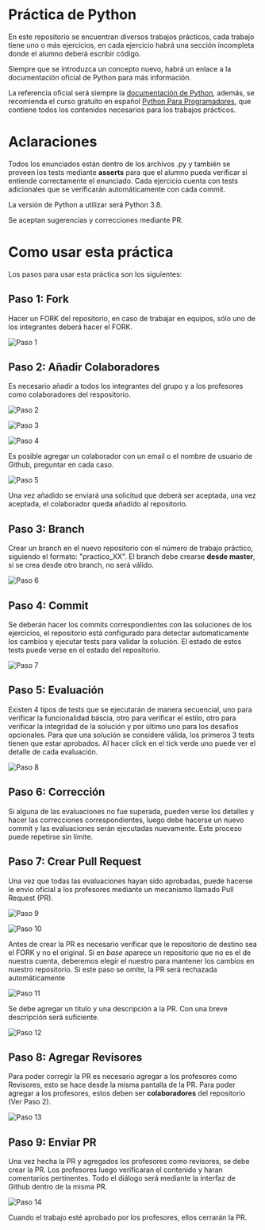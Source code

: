 # Práctica de Python

En este repositorio se encuentran diversos trabajos prácticos, cada trabajo tiene uno o más ejercicios, en cada ejercicio habrá una sección incompleta donde el alumno deberá escribir código. 

Siempre que se introduzca un concepto nuevo, habrá un enlace a la documentación oficial de Python para más información.

La referencia oficial será siempre la [documentación de Python](https://docs.python.org/es/3/), además, se recomienda el curso gratuito en español [Python Para Programadores](https://www.youtube.com/playlist?list=PL6L8P83xTjQ43lioPhb7liCeg5fe6ucaE), que contiene todos los contenidos necesarios para los trabajos prácticos.


# Aclaraciones

Todos los enunciados están dentro de los archivos .py y también se proveen los tests mediante **asserts** para que el alumno pueda verificar si entiende correctamente el enunciado. Cada ejercicio cuenta con tests adicionales que se verificarán automáticamente con cada commit.

La versión de Python a utilizar será Python 3.8.

Se aceptan sugerencias y correcciones mediante PR.


# Como usar esta práctica

Los pasos para usar esta práctica son los siguientes:

## Paso 1: Fork

Hacer un FORK del repositorio, en caso de trabajar en equipos, sólo uno de los integrantes deberá hacer el FORK.

![Paso 1](images/paso_01.png)


## Paso 2: Añadir Colaboradores

Es necesario añadir a todos los integrantes del grupo y a los profesores como colaboradores del respositorio. 

![Paso 2](images/paso_02.png)

![Paso 3](images/paso_03.png)

![Paso 4](images/paso_04.png)

Es posible agregar un colaborador con un email o el nombre de usuario de Github, preguntar en cada caso.

![Paso 5](images/paso_05.png)

Una vez añadido se enviará una solicitud que deberá ser aceptada, una vez aceptada, el colaborador queda añadido al repositorio.


## Paso 3: Branch

Crear un branch en el nuevo repositorio con el número de trabajo práctico, siguiendo el formato: "practico_XX". El branch debe crearse **desde master**, si se crea desde otro branch, no será válido.

![Paso 6](images/paso_06.png)

## Paso 4: Commit

Se deberán hacer los commits correspondientes con las soluciones de los ejercicios, el repositorio está configurado para detectar automaticamente los cambios y ejecutar tests para validar la solución. El estado de estos tests puede verse en el estado del repositorio.

![Paso 7](images/paso_07.png)

## Paso 5: Evaluación

Existen 4 tipos de tests que se ejecutarán de manera secuencial, uno para verificar la funcionalidad báscia, otro para verificar el estilo, otro para verificar la integridad de la solución y por último uno para los desafios opcionales. Para que una solución se considere válida, los primeros 3 tests tienen que estar aprobados. Al hacer click en el tick verde uno puede ver el detalle de cada evaluación.

![Paso 8](images/paso_08.png)

## Paso 6: Corrección

Si alguna de las evaluaciones no fue superada, pueden verse los detalles y hacer las correcciones correspondientes, luego debe hacerse un nuevo commit y las evaluaciones serán ejecutadas nuevamente. Este proceso puede repetirse sin límite.

## Paso 7: Crear Pull Request

Una vez que todas las evaluaciones hayan sido aprobadas, puede hacerse le envio oficial a los profesores mediante un mecanismo llamado Pull Request (PR).

![Paso 9](images/paso_09.png)

![Paso 10](images/paso_10.png)

Antes de crear la PR es necesario verificar que le repositorio de destino sea el FORK y no el original. Si en *base* aparece un repositorio que no es el de nuestra cuenta, deberemos elegir el nuestro para mantener los cambios en nuestro repositorio. Si este paso se omite, la PR será rechazada automáticamente

![Paso 11](images/paso_11.png)

Se debe agregar un título y una descripción a la PR. Con una breve descripción será suficiente.

![Paso 12](images/paso_12.png)


## Paso 8: Agregar Revisores

Para poder corregir la PR es necesario agregar a los profesores como Revisores, esto se hace desde la misma pantalla de la PR. Para poder agregar a los profesores, estos deben ser **colaboradores** del repositorio (Ver Paso 2).

![Paso 13](images/paso_13.png)

## Paso 9: Enviar PR

Una vez hecha la PR y agregados los profesores como revisores, se debe crear la PR. Los profesores luego verificaran el contenido y haran comentarios pertinentes. Todo el diálogo será mediante la interfaz de Github dentro de la misma PR.

![Paso 14](images/paso_14.png)

Cuando el trabajo esté aprobado por los profesores, ellos cerrarán la PR.